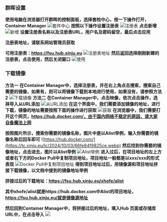 ### 群晖设置
**使用电脑在浏览器打开群晖的控制面板，选择套检中心，按一下操作打开，Container Manager**
![套件中心](https://tc.xinju.eu/lc/2024/10/02/66fc55212f206.webp)
**按照以下操作设置注册表**
![注册表](https://tc.xinju.eu/lc/2024/10/02/66fc56872592d.webp)
**点击新增**
![新增](https://tc.xinju.eu/lc/2024/10/02/66fc587b4d991.webp)
**设置注册表名称以及注册表URL，用户名及密码留空，最后点击应用**

**注册表地址，请联系网站管理员获取**

**可用注册表：https://fsu.hub.xinju.eu**
![注册表地址](https://tc.xinju.eu/lc/2024/10/02/66fc598c6b917.webp)
**然后返回选择刚刚新建的注册表，点击使用，然后关闭窗口**
![使用](https://tc.xinju.eu/lc/2024/10/02/66fc5c4fcbb91.webp)

### 下载镜像
**方法一**
**在Container Manager中，选择注册表，并在右上角点击搜索，搜索自己需要的镜像，如果有，则可以将镜像下载到本地进行使用，如果没有，请参照方法2**
![下载镜像](https://tc.xinju.eu/lc/2024/10/03/66fe81feca272.webp)
**方法二**
**在Container Manager中，点击映像，依次点击操作，选择导入从URL添加**
![从URL添加](https://tc.xinju.eu/lc/2024/10/03/66fe82df97f24.webp)
**在这个界面中，我们需要添加镜像的地址，进行下载，镜像的地址需要按照下面的操作进行获取**
![获取](https://tc.xinju.eu/lc/2024/10/03/66fe835245256.webp)
**在浏览器中，我们需要打开这个网页，https://hub.docker.com/，由于国内网络不稳定的原因，请大家自备魔法上网**

**按照图片所示，搜索你需要的镜像名称，图片中是以Alist举例，输入你需要的镜像名称后回车即可**
![https://hub.docker.com/](https://tc.xinju.eu/lc/2024/10/03/66fe84f9825ce.webp)
**然后找到你需要的镜像地址，点击进去，图片以Alist举例**
![Alist举例](https://tc.xinju.eu/lc/2024/10/03/66fe85a00c660.webp)
**进入过后，在项目地址的左上方或者右下方的Docker Pull中复制项目地址，项目地址一般都是以xxx/xxx的形式表现**
![Docker Pull中复制项目地址](https://tc.xinju.eu/lc/2024/10/03/66fe86314720f.webp)
**得到项目地址过后，用镜像源和项目地址拼接下载镜像，以文档中提到的镜像地址举例**

**拼接过后的下载地址：https://fsu.hub.xinju.eu/xhofe/alist**

**其中xhofe/alist就是https://hub.docker.com中Alist的项目地址，https://fsu.hub.xinju.eu/就是镜像源地址**

**然后回到Container Manager中，将拼接过后的地址，填入Hub 页面或存储库 URL中，在点击导入**
![](https://tc.xinju.eu/lc/2024/10/03/66fe835245256.webp)



